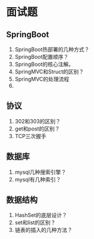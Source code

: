 # 面试题

## SpringBoot
1. SpringBoot热部署的几种方式？
2. SpringBoot配置顺序？
3. SpringBoot的核心注解。
4. SpringMVC和Struct的区别？
5. SpringMVC的处理流程
6. 


## 协议
1. 302和303的区别？
2. get和post的区别？
3. TCP三次握手

## 数据库
1. mysql几种搜索引擎？
2. mysql有几种索引？


## 数据结构
1. HashSet的底层设计？
2. set和list的区别？
3. 链表的插入的几种方法？
